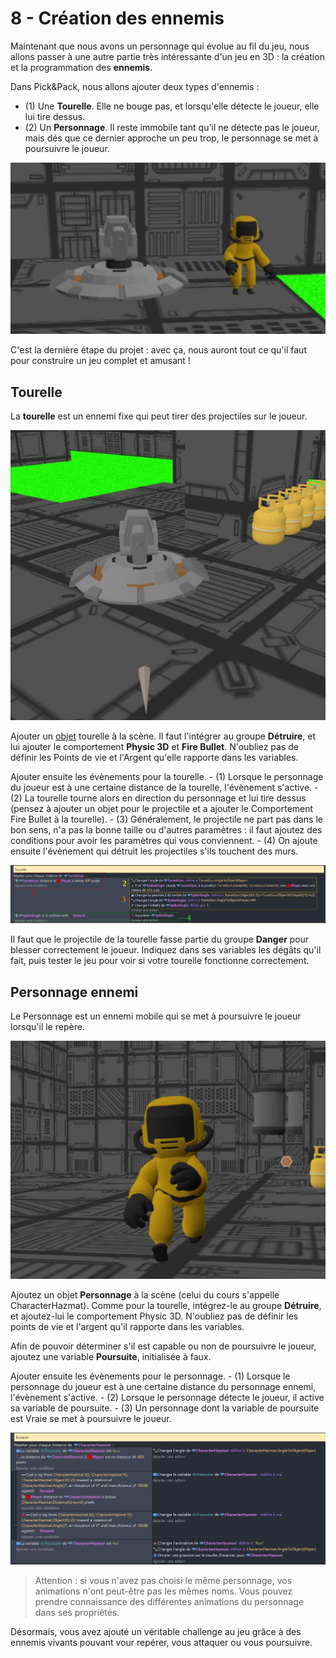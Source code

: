 # 8 - Création des ennemis

Maintenant que nous avons un personnage qui évolue au fil du jeu, nous allons passer à une autre partie très intéressante d'un jeu en 3D : la création et la programmation des **ennemis**.

Dans Pick&Pack, nous allons ajouter deux types d'ennemis : 
  - (1) Une **Tourelle**. Elle ne bouge pas, et lorsqu'elle détecte le joueur, elle lui tire dessus. 
  - (2) Un **Personnage**. Il reste immobile tant qu'il ne détecte pas le joueur, mais dés que ce dernier approche un peu trop, le personnage se met à poursuivre le joueur.

  ![image 1](https://github.com/g404-code-gaming/Pick-Pack---Action-Adventure-Game/blob/main/Image/8_1.JPG) 

  C'est la dernière étape du projet : avec ça, nous auront tout ce qu'il faut pour construire un jeu complet et amusant ! 

  ## Tourelle 

  La **tourelle** est un ennemi fixe qui peut tirer des projectiles sur le joueur. 

![image 2](https://github.com/g404-code-gaming/Pick-Pack---Action-Adventure-Game/blob/main/Image/8_2.JPG) 

  Ajouter un [objet](https://github.com/g404-code-gaming/GDevelop_Cour/blob/main/Objets.md) tourelle à la scène. Il faut l'intégrer au groupe **Détruire**, et lui ajouter le comportement **Physic 3D** et **Fire Bullet**. N'oubliez pas de définir les Points de vie et l'Argent qu'elle rapporte dans les variables.

  Ajouter ensuite les évènements pour la tourelle. 
    - (1) Lorsque le personnage du joueur est à une certaine distance de la tourelle, l'évènement s'active.
    - (2) La tourelle tourne alors en direction du personnage et lui tire dessus (pensez à ajouter un objet pour le projectile et a ajouter le Comportement Fire Bullet à la tourelle). 
    - (3) Généralement, le projectile ne part pas dans le bon sens, n'a pas la bonne taille ou d'autres paramètres : il faut ajoutez des conditions pour avoir les paramètres qui vous conviennent.
    - (4) On ajoute ensuite l'évènement qui détruit les projectiles s'ils touchent des murs. 

![image 3](https://github.com/g404-code-gaming/Pick-Pack---Action-Adventure-Game/blob/main/Image/8_3.JPG) 

 Il faut que le projectile de la tourelle fasse partie du groupe **Danger** pour blesser correctement le joueur. Indiquez dans ses variables les dégâts qu'il fait, puis tester le jeu pour voir si votre tourelle fonctionne correctement.

 ## Personnage ennemi 

 Le Personnage est un ennemi mobile qui se met à poursuivre le joueur lorsqu'il le repère. 

![image 4](https://github.com/g404-code-gaming/Pick-Pack---Action-Adventure-Game/blob/main/Image/8_4.JPG) 

  Ajoutez un objet **Personnage** à la scène (celui du cours s'appelle CharacterHazmat). Comme pour la tourelle, intégrez-le au groupe **Détruire**, et ajoutez-lui le comportement Physic 3D. N'oubliez pas de définir les points de vie et l'argent qu'il rapporte dans les variables.

Afin de pouvoir déterminer s'il est capable ou non de poursuivre le joueur, ajoutez une variable **Poursuite**, initialisée à faux.

  Ajouter ensuite les évènements pour le personnage. 
    - (1) Lorsque le personnage du joueur est à une certaine distance du personnage ennemi, l'évènement s'active.
    - (2) Lorsque le personnage détecte le joueur, il active sa variable de poursuite.
    - (3) Un personnage dont la variable de poursuite est Vraie se met à poursuivre le joueur.

![image 5](https://github.com/g404-code-gaming/Pick-Pack---Action-Adventure-Game/blob/main/Image/8_5.JPG) 

> Attention : si vous n'avez pas choisi le même personnage, vos animations n'ont peut-être pas les mêmes noms. Vous pouvez prendre connaissance des différentes animations du personnage dans ses propriétés. 

Désormais, vous avez ajouté un véritable challenge au jeu grâce à des ennemis vivants pouvant vour repérer, vous attaquer ou vous poursuivre. 

